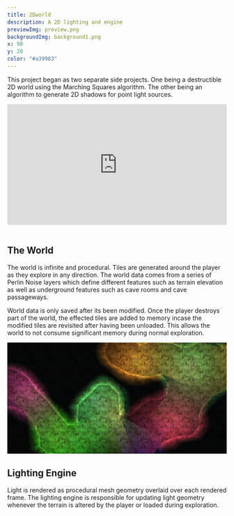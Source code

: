 ```yaml
---
title: 2Dworld
description: A 2D lighting and engine
previewImg: preview.png
backgroundImg: background1.png
x: 90
y: 20
color: "#a39983"
---
```

This project began as two separate side projects. One being a destructible 2D world using the Marching Squares algorithm. The other being an algorithm to generate 2D shadows for point light sources. 
<div style="padding:55% 0 0 0;position:relative;"><iframe src="https://player.vimeo.com/video/636559926?h=9ef1a03117&amp;badge=0&amp;autopause=0&amp;player_id=0&amp;app_id=58479" frameborder="0" allow="autoplay; fullscreen; picture-in-picture" allowfullscreen style="position:absolute;top:0;left:0;width:100%;height:100%;" title="lighting_demo"></iframe></div><script src="https://player.vimeo.com/api/player.js"></script>

<br>

The World
----

The world is infinite and procedural. Tiles are generated around the player as they explore in any direction. The world data comes from a series of Perlin Noise layers which define different features such as terrain elevation as well as underground features such as cave rooms and cave passageways. 

World data is only saved after its been modified. Once the player destroys part of the world, the effected tiles are added to memory incase the modified tiles are revisited after having been unloaded. This allows the world to not consume significant memory during normal exploration. 

![A cave with lights](./lighting.png)

Lighting Engine
---

Light is rendered as procedural mesh geometry overlaid over each rendered frame. The lighting engine is responsible for updating light geometry whenever the terrain is altered by the player or loaded during exploration. 


